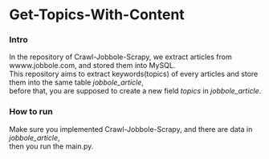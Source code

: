 # Get-Topics-With-Content

### Intro   

In the repository of Crawl-Jobbole-Scrapy, we extract articles from wwww.jobbole.com, and stored them into MySQL.  
This repository aims to extract keywords(topics) of every articles and store them into the same table <i>jobbole_article</i>,  
before that, you are supposed to create a new field <i>topics</i> in <i>jobbole_article</i>.   


### How to run  
Make sure you implemented Crawl-Jobbole-Scrapy, and there are data in <i>jobbole_article</i>,  
then you run the main.py. 

